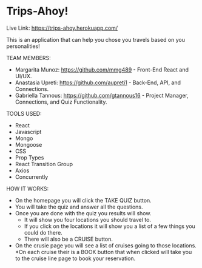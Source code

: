# Trips-Ahoy!

Live Link: https://trips-ahoy.herokuapp.com/

This is an application that can help you chose you travels based on you personalities! 

TEAM MEMBERS:
* Margarita Munoz: https://github.com/mmg489 -
   Front-End React and UI/UX.
* Anastasia Upreti: https://github.com/aupreti1 -
   Back-End, API, and Connections.
* Gabriella Tannous: https://github.com/gtannous16 -
   Project Manager, Connections, and Quiz Functionality.


TOOLS USED:
* React
* Javascript
* Mongo
* Mongoose
* CSS
* Prop Types
* React Transition Group
* Axios
* Concurrently 

HOW IT WORKS:
* On the homepage you will click the TAKE QUIZ button.
* You will take the quiz and answer all the questions.
* Once you are done with the quiz you results will show.
    * It will show you four locations you should travel to.
    * If you click on the locations it will show you a list of a few things you could do there.
    * There will also be a CRUISE button.
* On the crusie page you will see a list of cruises going to those locations.
    *On each cruise their is a BOOK button that when clicked will take you to the cruise line page to book your reservation.

